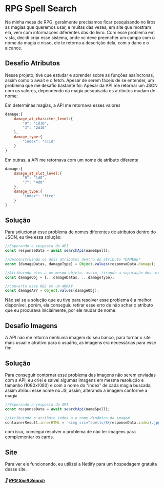 # RPG Spell Search

Na minha mesa de RPG, geralmente precisamos ficar pesquisando no liros as magias que queremos usar, e muitas das vezes, em site que mostram ela, vem com informações diferentes das do livro. Com esse problema em vista, decidi criar esse sistema, onde vc deve preencher um campo com o nome da magia e nisso, ele te retorna a descrição dela, com o dano e o alcance.

## Desafio Atributos

Nesse projeto, tive que estudar e aprender sobre as funções assíncronas, assim como o await e o fetch. Apesar de serem fáceis de se entender, um problema que me desafio bastante foi: Apesar da API me retornar um JSON com os valores, dependendo da magia pesquisada os atributos mudam de nome:

Em determinas magias, a API me retornava esses valores

```Javascript
damage:{
    damage_at_character_level:{
        "0": "1d10",
        "3": "2d10"
    },
    damage_type:{
        "index": "acid"
    }
}
```

Em outras, a API me retornava com um nome de atributo diferente

```Javascript
damage:{
    damage_at_slot_level:{
        "0": "1d8",
        "7": "4d8"
    },
    damage_type:{
        "index": "fire"
    }
}
```

## Solução

Para solucionar esse problema de nomes diferentes de atributos dentro do JSON, eu tive essa solução:

```Javascript
//Esperando a resposta da API
const responseData = await searchApi(nameSpell);

//Desconstruindo os dois atributos dentro do atributo *DAMEGE*
const [damageDatas, damageType] = Object.values(responseData.damage);

//Atribuindo eles a um mesmo objeto, assim, tirando a separação dos atributos
const damageObj = {...damageDatas, ...damageType};

//Converto esse OBJ em um ARRAY
const damageArr = Object.values(damageObj);
```

Não sei se a solução que eu tive para resolver esse problema é a melhor disponível, porém, ela conseguiu retirar esse erro de não achar o atributo que eu procurava inicialmente, por ele mudar de nome.

## Desafio Imagens 

A API não me retorna nenhuma imagem do seu banco, para tornar o site mais usual e atrativo para o usuário, as imagens era necessárias para esse fim.

## Solução

Para conseguir contornar esse problema das imagens não serem enviadas com a API, eu criei e salvei algumas imagens em mesma resolução e tamanho (1080x1080) e com o nome do "index" de cada magia buscada, assim atribui esse nome no JS, assim, alterando a imagem conforme a magia.

```Javascript
//Esperando a resposta da API
const responseData = await searchApi(nameSpell);

//Atribuindo o atributo index a o nome dinâmico da imagem
containerResult.innerHTML = `<img src="spells/${responseData.index}.jpg">`;
```

com isso, consegui resolver o problema de não ter imagens para complementar os cards.

## Site

Para ver ele funcionando, eu utilizei a Netlify para um hospedagem gratuita desse site.

##### 🔗 <a href="https://spellsearch.netlify.app/" target="_blank">RPG Spell Search</a>